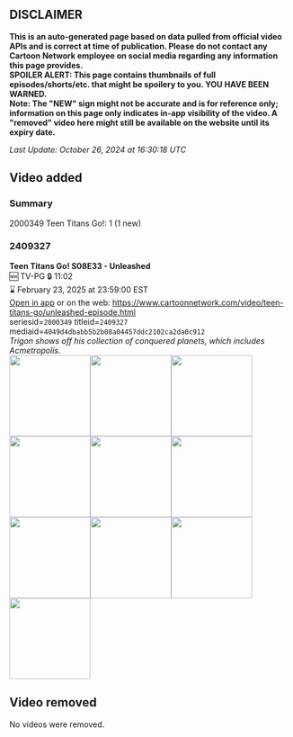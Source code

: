 ## DISCLAIMER
**This is an auto-generated page based on data pulled from official video APIs and is correct at time of publication. Please do not contact any Cartoon Network employee on social media regarding any information this page provides.**  
**SPOILER ALERT: This page contains thumbnails of full episodes/shorts/etc. that might be spoilery to you. YOU HAVE BEEN WARNED.**  
**Note: The "NEW" sign might not be accurate and is for reference only; information on this page only indicates in-app visibility of the video. A "removed" video here might still be available on the website until its expiry date.**  

_Last Update: October 26, 2024 at 16:30:18 UTC_
## Video added
### Summary
2000349 Teen Titans Go!: 1 (1 new)  
### 2409327
**Teen Titans Go! S08E33 - Unleashed**  
🆕 TV-PG 🔒 11:02  
⌛ February 23, 2025 at 23:59:00 EST  
[Open in app](https://cnvideo.sercomkc.org/redirector.html?type=cnapp&seriesid=2000349&titleid=2409327&mediaid=4049d4dbabb5b2b08a04457ddc2102ca2da0c912) or on the web: https://www.cartoonnetwork.com/video/teen-titans-go/unleashed-episode.html  
seriesid=`2000349` titleid=`2409327` mediaid=`4049d4dbabb5b2b08a04457ddc2102ca2da0c912`  
_Trigon shows off his collection of conquered planets, which includes Acmetropolis._  
<a href="https://s3.amazonaws.com/cartoonorchestrator/2409327_001_1280x720.jpg"><img src="https://s3.amazonaws.com/cartoonorchestrator/2409327_001_640x360.jpg" height="144px" /></a><a href="https://s3.amazonaws.com/cartoonorchestrator/2409327_002_1280x720.jpg"><img src="https://s3.amazonaws.com/cartoonorchestrator/2409327_002_640x360.jpg" height="144px" /></a><a href="https://s3.amazonaws.com/cartoonorchestrator/2409327_003_1280x720.jpg"><img src="https://s3.amazonaws.com/cartoonorchestrator/2409327_003_640x360.jpg" height="144px" /></a><a href="https://s3.amazonaws.com/cartoonorchestrator/2409327_004_1280x720.jpg"><img src="https://s3.amazonaws.com/cartoonorchestrator/2409327_004_640x360.jpg" height="144px" /></a><a href="https://s3.amazonaws.com/cartoonorchestrator/2409327_005_1280x720.jpg"><img src="https://s3.amazonaws.com/cartoonorchestrator/2409327_005_640x360.jpg" height="144px" /></a><a href="https://s3.amazonaws.com/cartoonorchestrator/2409327_006_1280x720.jpg"><img src="https://s3.amazonaws.com/cartoonorchestrator/2409327_006_640x360.jpg" height="144px" /></a><a href="https://s3.amazonaws.com/cartoonorchestrator/2409327_007_1280x720.jpg"><img src="https://s3.amazonaws.com/cartoonorchestrator/2409327_007_640x360.jpg" height="144px" /></a><a href="https://s3.amazonaws.com/cartoonorchestrator/2409327_008_1280x720.jpg"><img src="https://s3.amazonaws.com/cartoonorchestrator/2409327_008_640x360.jpg" height="144px" /></a><a href="https://s3.amazonaws.com/cartoonorchestrator/2409327_009_1280x720.jpg"><img src="https://s3.amazonaws.com/cartoonorchestrator/2409327_009_640x360.jpg" height="144px" /></a><a href="https://s3.amazonaws.com/cartoonorchestrator/2409327_010_1280x720.jpg"><img src="https://s3.amazonaws.com/cartoonorchestrator/2409327_010_640x360.jpg" height="144px" /></a>
## Video removed
No videos were removed.  
